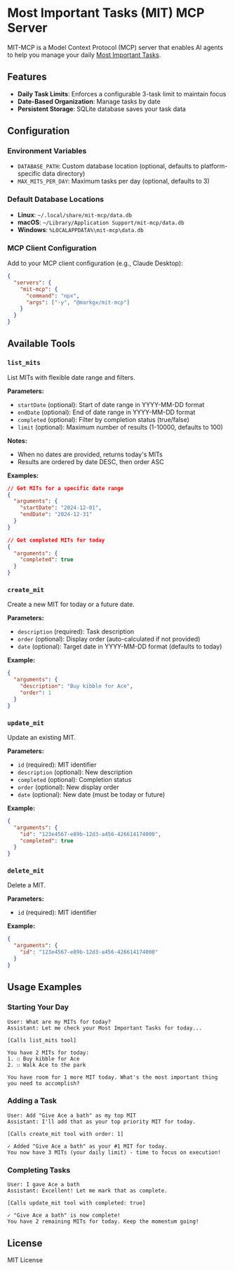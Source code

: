 # Most Important Tasks (MIT) MCP Server

MIT-MCP is a Model Context Protocol (MCP) server that enables AI agents to help you manage your daily [Most Important Tasks](https://zenhabits.net/purpose-your-day-most-important-task).

## Features

- **Daily Task Limits**: Enforces a configurable 3-task limit to maintain focus
- **Date-Based Organization**: Manage tasks by date
- **Persistent Storage**: SQLite database saves your task data

## Configuration

### Environment Variables

- `DATABASE_PATH`: Custom database location (optional, defaults to platform-specific data directory)
- `MAX_MITS_PER_DAY`: Maximum tasks per day (optional, defaults to 3)

### Default Database Locations

- **Linux**: `~/.local/share/mit-mcp/data.db`
- **macOS**: `~/Library/Application Support/mit-mcp/data.db`
- **Windows**: `%LOCALAPPDATA%\mit-mcp\data.db`

### MCP Client Configuration

Add to your MCP client configuration (e.g., Claude Desktop):

```json
{
  "servers": {
    "mit-mcp": {
      "command": "npx",
      "args": ["-y", "@markgx/mit-mcp"]
    }
  }
}
```

## Available Tools

### `list_mits`

List MITs with flexible date range and filters.

**Parameters:**

- `startDate` (optional): Start of date range in YYYY-MM-DD format
- `endDate` (optional): End of date range in YYYY-MM-DD format
- `completed` (optional): Filter by completion status (true/false)
- `limit` (optional): Maximum number of results (1-10000, defaults to 100)

**Notes:**

- When no dates are provided, returns today's MITs
- Results are ordered by date DESC, then order ASC

**Examples:**

```json
// Get MITs for a specific date range
{
  "arguments": {
    "startDate": "2024-12-01",
    "endDate": "2024-12-31"
  }
}

// Get completed MITs for today
{
  "arguments": {
    "completed": true
  }
}
```

### `create_mit`

Create a new MIT for today or a future date.

**Parameters:**

- `description` (required): Task description
- `order` (optional): Display order (auto-calculated if not provided)
- `date` (optional): Target date in YYYY-MM-DD format (defaults to today)

**Example:**

```json
{
  "arguments": {
    "description": "Buy kibble for Ace",
    "order": 1
  }
}
```

### `update_mit`

Update an existing MIT.

**Parameters:**

- `id` (required): MIT identifier
- `description` (optional): New description
- `completed` (optional): Completion status
- `order` (optional): New display order
- `date` (optional): New date (must be today or future)

**Example:**

```json
{
  "arguments": {
    "id": "123e4567-e89b-12d3-a456-426614174000",
    "completed": true
  }
}
```

### `delete_mit`

Delete a MIT.

**Parameters:**

- `id` (required): MIT identifier

**Example:**

```json
{
  "arguments": {
    "id": "123e4567-e89b-12d3-a456-426614174000"
  }
}
```

## Usage Examples

### Starting Your Day

```
User: What are my MITs for today?
Assistant: Let me check your Most Important Tasks for today...

[Calls list_mits tool]

You have 2 MITs for today:
1. ☐ Buy kibble for Ace
2. ☐ Walk Ace to the park

You have room for 1 more MIT today. What's the most important thing you need to accomplish?
```

### Adding a Task

```
User: Add "Give Ace a bath" as my top MIT
Assistant: I'll add that as your top priority MIT for today.

[Calls create_mit tool with order: 1]

✓ Added "Give Ace a bath" as your #1 MIT for today.
You now have 3 MITs (your daily limit) - time to focus on execution!
```

### Completing Tasks

```
User: I gave Ace a bath
Assistant: Excellent! Let me mark that as complete.

[Calls update_mit tool with completed: true]

✓ "Give Ace a bath" is now complete!
You have 2 remaining MITs for today. Keep the momentum going!
```

## License

MIT License
